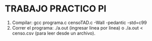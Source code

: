 # TRABAJO PRACTICO PI

1) Compilar:
gcc programa.c censoTAD.c -Wall -pedantic -std=c99
2) Correr el programa:
./a.out (ingresar linea por linea) o ./a.out < censo.csv (para leer desde un archivo).
